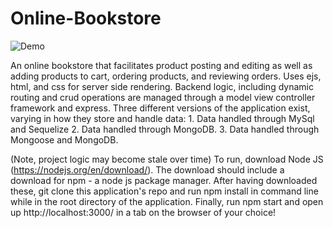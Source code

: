 # Online-Bookstore

![Demo](https://media.giphy.com/media/YkhjgTf2eNGdNisWLb/giphy.gif)

An online bookstore that facilitates product posting and editing as well as adding products to cart, ordering products, and 
reviewing orders. Uses ejs, html, and css for server side rendering. Backend logic, including dynamic routing and crud operations 
are managed through a model view controller framework and express. Three different versions of the application exist, varying in how 
they store and handle data: 1. Data handled through MySql and Sequelize 2. Data handled through MongoDB. 3. Data handled through 
Mongoose and MongoDB.

(Note, project logic may become stale over time) 
To run, download Node JS (https://nodejs.org/en/download/). The download should include a download for npm - a node js package manager.
After having downloaded these, git clone this application's repo and run npm install in command line while in the root directory of the 
application. Finally, run npm start and open up http://localhost:3000/ in a tab on the browser of your choice!
